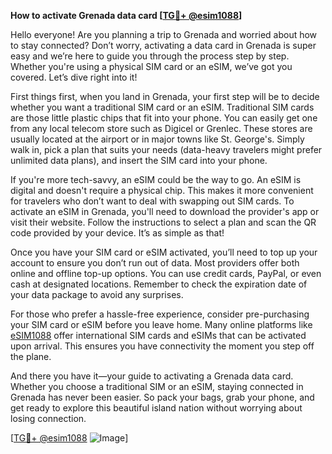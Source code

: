 **How to activate Grenada data card [[TG💪+ @esim1088](https://t.me/s/esim1088)]**

Hello everyone! Are you planning a trip to Grenada and worried about how to stay connected? Don’t worry, activating a data card in Grenada is super easy and we’re here to guide you through the process step by step. Whether you're using a physical SIM card or an eSIM, we’ve got you covered. Let’s dive right into it!

First things first, when you land in Grenada, your first step will be to decide whether you want a traditional SIM card or an eSIM. Traditional SIM cards are those little plastic chips that fit into your phone. You can easily get one from any local telecom store such as Digicel or Grenlec. These stores are usually located at the airport or in major towns like St. George's. Simply walk in, pick a plan that suits your needs (data-heavy travelers might prefer unlimited data plans), and insert the SIM card into your phone.

If you're more tech-savvy, an eSIM could be the way to go. An eSIM is digital and doesn't require a physical chip. This makes it more convenient for travelers who don’t want to deal with swapping out SIM cards. To activate an eSIM in Grenada, you'll need to download the provider's app or visit their website. Follow the instructions to select a plan and scan the QR code provided by your device. It’s as simple as that!

Once you have your SIM card or eSIM activated, you’ll need to top up your account to ensure you don’t run out of data. Most providers offer both online and offline top-up options. You can use credit cards, PayPal, or even cash at designated locations. Remember to check the expiration date of your data package to avoid any surprises.

For those who prefer a hassle-free experience, consider pre-purchasing your SIM card or eSIM before you leave home. Many online platforms like [eSIM1088](https://t.me/s/esim1088) offer international SIM cards and eSIMs that can be activated upon arrival. This ensures you have connectivity the moment you step off the plane.

And there you have it—your guide to activating a Grenada data card. Whether you choose a traditional SIM or an eSIM, staying connected in Grenada has never been easier. So pack your bags, grab your phone, and get ready to explore this beautiful island nation without worrying about losing connection.

[[TG💪+ @esim1088](https://t.me/s/esim1088) ![Image](https://i.postimg.cc/Y0z9fWf4/image.png)]